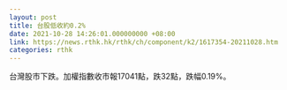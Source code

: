 ```yaml
---
layout: post
title: 台股低收約0.2%
date: 2021-10-28 14:26:01.000000000 +08:00
link: https://news.rthk.hk/rthk/ch/component/k2/1617354-20211028.htm
categories: rthk
---
```


台灣股市下跌。加權指數收市報17041點，跌32點，跌幅0.19%。
